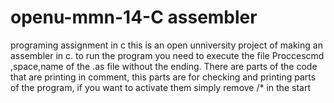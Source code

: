 # openu-mmn-14-C assembler
programing assignment in c
this is an open unniversity project of making an assembler in c.
to run the program you need to execute the file Proccescmd ,space,name of the .as file without the ending.
There are parts of the code that are printing in comment, this parts are for checking and printing parts of the program,
if you want to activate them simply remove /* in the start
